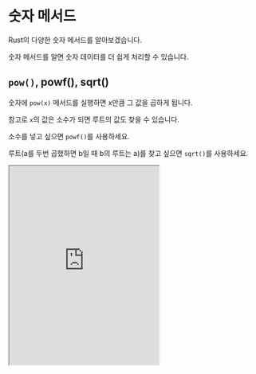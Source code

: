 # 숫자 메서드

Rust의 다양한 숫자 메서드를 알아보겠습니다.

숫자 메서드를 알면 숫자 데이터를 더 쉽게 처리할 수 있습니다.

## `pow()`, powf(), sqrt()

숫자에 `pow(x)` 메서드를 실행하면 x만큼 그 값을 곱하게 됩니다.

참고로 `x`의 값은 소수가 되면 루트의 값도 찾을 수 있습니다.

소수를 넣고 싶으면 `powf()`를 사용하세요.

루트(a를 두번 곱했하면 b일 때 b의 루트는 a)를 찾고 싶으면 `sqrt()`를 사용하세요.

<iframe
  loading="lazy"
  title="Rust Playground"
  src="https://play.rust-lang.org/?version=stable&mode=debug&edition=2021&code=fn%20main()%20%7B%0D%0A%20%20%20%20let%20test_integer%3A%20i32%20%3D%204%3B%0D%0A%20%20%20%20%0D%0A%20%20%20%20println!(%22%7B%7D%22%2C%20test_integer.pow(2))%3B%0D%0A%20%20%20%20%0D%0A%20%20%20%20let%20test_integer2%3A%20f32%20%3D%204.0%3B%0D%0A%20%20%20%20%0D%0A%20%20%20%20println!(%22%7B%7D%22%2C%20test_integer2.powf(0.5))%3B%0D%0A%20%20%20%20println!(%22%7B%7D%22%2C%20test_integer2.sqrt())%3B%0D%0A%7D"
  height="400"
/>

## `abs()`

`abs()`를 실행하면 -는 없어져서 항상 그 값의 +를 찾습니다.

-1은 1, -2는 2, -3은 3... 이런 식으로 찾습니다.

근데 1은 1, 2는 2, 3은 3... 이런 식으로 찾습니다.

<iframe
  loading="lazy"
  title="Rust Playground"
  src="https://play.rust-lang.org/?version=stable&mode=debug&edition=2021&code=fn%20main()%20%7B%0D%0A%20%20%20%20let%20test_integer%3A%20i32%20%3D%20-4%3B%0D%0A%20%20%20%20%0D%0A%20%20%20%20println!(%22%7B%7D%22%2C%20test_integer.abs())%3B%0D%0A%7D"
  height="400"
/>

## 연산자

`+`, `-`, `*`, `/`는 더하고 빼고 곱하고 나누는 연산자입니다.

`+=`, `-=`, `*=`, `/=`는 더하고 빼고 곱하고 나누는 연산자인데 결과 값을 변수에 다시 저장합니다.

<iframe
  loading="lazy"
  title="Rust Playground"
  src="https://play.rust-lang.org/?version=stable&mode=debug&edition=2021&code=fn%20main()%20%7B%0D%0A%20%20%20%20let%20a%3A%20i32%20%3D%203%3B%0D%0A%20%20%20%20%0D%0A%20%20%20%20println!(%22a%20%2B%201%20%3D%20%7B%7D%22%2C%20a%20%2B%201)%3B%0D%0A%20%20%20%20println!(%22a%20-%201%20%3D%20%7B%7D%22%2C%20a%20-%201)%3B%0D%0A%20%20%20%20println!(%22a%20*%201%20%3D%20%7B%7D%22%2C%20a%20*%201)%3B%0D%0A%20%20%20%20println!(%22a%20%2F%201%20%3D%20%7B%7D%22%2C%20a%20%2F%201)%3B%0D%0A%20%20%20%20%0D%0A%20%20%20%20a%20%2B%3D%201%3B%20%2F%2F%20a%20%3D%20a%20%2B%201%3B%20a%EB%A5%BC%201%20%EB%8D%94%ED%95%98%EA%B3%A0%20%EB%8B%A4%EC%8B%9C%20a%EB%A5%BC%20%EC%A0%80%EC%9E%A5%ED%95%A9%EB%8B%88%EB%8B%A4...%0D%0A%20%20%20%20a%20-%3D%201%3B%0D%0A%20%20%20%20a%20*%3D%201%3B%0D%0A%20%20%20%20a%20%2F%3D%201%3B%0D%0A%7D"
  height="400"
/>

